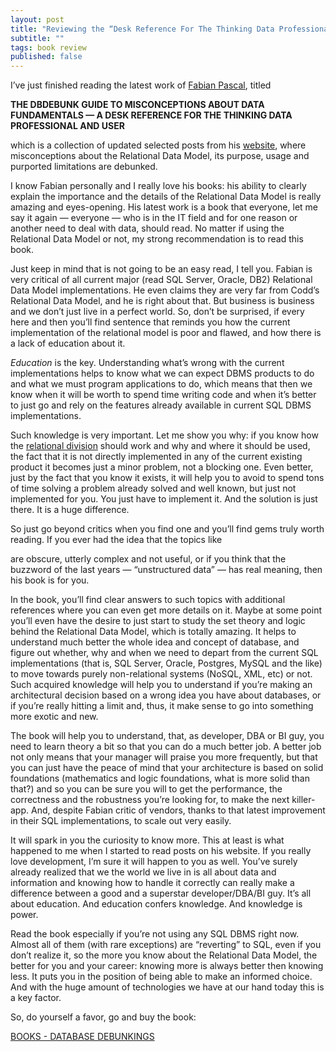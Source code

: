 ```yaml
---
layout: post
title: "Reviewing the “Desk Reference For The Thinking Data Professional And User”"
subtitle: ""
tags: book review
published: false
---
```

I’ve just finished reading the latest work of [Fabian Pascal](https://en.wikipedia.org/wiki/Fabian_Pascal), titled

**THE DBDEBUNK GUIDE TO MISCONCEPTIONS ABOUT DATA FUNDAMENTALS — A DESK REFERENCE FOR THE THINKING DATA PROFESSIONAL AND USER**

which is a collection of updated selected posts from his [website](http://www.dbdebunk.com/), where misconceptions about the Relational Data Model, its purpose, usage and purported limitations are debunked.

I know Fabian personally and I really love his books: his ability to clearly explain the importance and the details of the Relational Data Model is really amazing and eyes-opening. His latest work is a book that everyone, let me say it again — everyone — who is in the IT field and for one reason or another need to deal with data, should read. No matter if using the Relational Data Model or not, my strong recommendation is to read this book.

Just keep in mind that is not going to be an easy read, I tell you. Fabian is very critical of all current major (read SQL Server, Oracle, DB2) Relational Data Model implementations. He even claims they are very far from Codd’s Relational Data Model, and he is right about that. But business is business and we don’t just live in a perfect world. So, don’t be surprised, if every here and then you’ll find sentence that reminds you how the current implementation of the relational model is poor and flawed, and how there is a lack of education about it.

*Education* is the key. Understanding what’s wrong with the current implementations helps to know what we can expect DBMS products to do and what we must program applications to do, which means that then we know when it will be worth to spend time writing code and when it’s better to just go and rely on the features already available in current SQL DBMS implementations.

Such knowledge is very important. Let me show you why: if you know how the [relational division](http://www.slideshare.net/davidemauri/schema-less-table-dynamic-schema-44295422/27?src=clipshare) should work and why and where it should be used, the fact that it is not directly implemented in any of the current existing product it becomes just a minor problem, not a blocking one. Even better, just by the fact that you know it exists, it will help you to avoid to spend tons of time solving a problem already solved and well known, but just not implemented for you. You just have to implement it. And the solution is just there. It is a huge difference.

So just go beyond critics when you find one and you’ll find gems truly worth reading. If you ever had the idea that the topics like

are obscure, utterly complex and not useful, or if you think that the buzzword of the last years — “unstructured data” — has real meaning, then his book is for you.

In the book, you’ll find clear answers to such topics with additional references where you can even get more details on it. Maybe at some point you’ll even have the desire to just start to study the set theory and logic behind the Relational Data Model, which is totally amazing. It helps to understand much better the whole idea and concept of database, and figure out whether, why and when we need to depart from the current SQL implementations (that is, SQL Server, Oracle, Postgres, MySQL and the like) to move towards purely non-relational systems (NoSQL, XML, etc) or not. Such acquired knowledge will help you to understand if you’re making an architectural decision based on a wrong idea you have about databases, or if you’re really hitting a limit and, thus, it make sense to go into something more exotic and new.

The book will help you to understand, that, as developer, DBA or BI guy, you need to learn theory a bit so that you can do a much better job. A better job not only means that your manager will praise you more frequently, but that you can just have the peace of mind that your architecture is based on solid foundations (mathematics and logic foundations, what is more solid than that?) and so you can be sure you will to get the performance, the correctness and the robustness you’re looking for, to make the next killer-app. And, despite Fabian critic of vendors, thanks to that latest improvement in their SQL implementations, to scale out very easily.

It will spark in you the curiosity to know more. This at least is what happened to me when I started to read posts on his website. If you really love development, I’m sure it will happen to you as well. You’ve surely already realized that we the world we live in is all about data and information and knowing how to handle it correctly can really make a difference between a good and a superstar developer/DBA/BI guy. It’s all about education. And education confers knowledge. And knowledge is power.

Read the book especially if you’re not using any SQL DBMS right now. Almost all of them (with rare exceptions) are “reverting” to SQL, even if you don’t realize it, so the more you know about the Relational Data Model, the better for you and your career: knowing more is always better then knowing less. It puts you in the position of being able to make an informed choice. And with the huge amount of technologies we have at our hand today this is a key factor.

So, do yourself a favor, go and buy the book:

[BOOKS - DATABASE DEBUNKINGS](http://www.dbdebunk.com/p/blog-page_17.html?source=post_page-----a79685d3dd66----------------------)

